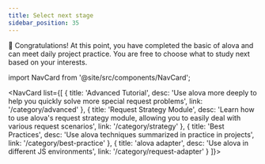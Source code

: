 ```yaml
---
title: Select next stage
sidebar_position: 35
---
```


🎉 Congratulations! At this point, you have completed the basic of alova and can meet daily project practice. You are free to choose what to study next based on your interests.

import NavCard from '@site/src/components/NavCard';

<NavCard list={[
{
title: 'Advanced Tutorial',
desc: 'Use alova more deeply to help you quickly solve more special request problems',
link: '/category/advanced'
},
{
title: 'Request Strategy Module',
desc: 'Learn how to use alova\'s request strategy module, allowing you to easily deal with various request scenarios',
link: '/category/strategy'
},
{
title: 'Best Practices',
desc: 'Use alova techniques summarized in practice in projects',
link: '/category/best-practice'
},
{
title: 'alova adapter',
desc: 'Use alova in different JS environments',
link: '/category/request-adapter'
}
]}></NavCard>
